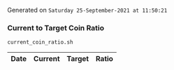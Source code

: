 Generated on `Saturday 25-September-2021 at 11:50:21`

### Current to Target Coin Ratio
`current_coin_ratio.sh`

Date|Current|Target|Ratio
---|---|---|---
